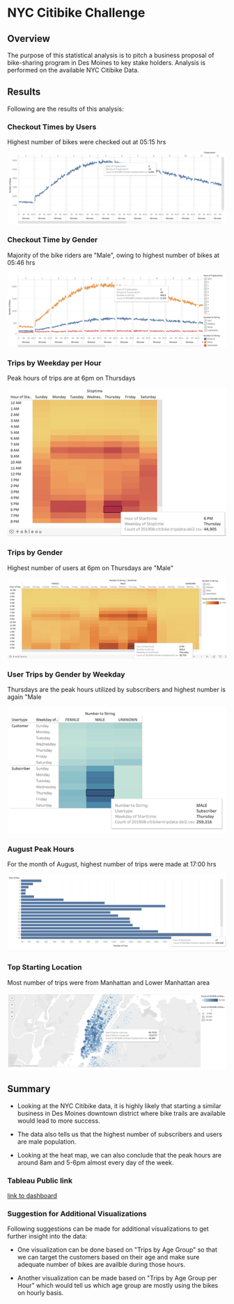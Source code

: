 # NYC Citibike Challenge

## Overview

The purpose of this statistical analysis is to pitch a business proposal of bike-sharing program in Des Moines to key stake holders. Analysis is performed on the available NYC Citibike Data.

## Results

Following are the results of this analysis:

### Checkout Times by Users
Highest number of bikes were checked out at 05:15 hrs

![](analysis/Checkout_Times_For_Users.png)

### Checkout Time by Gender
Majority of the bike riders are "Male", owing to highest number of bikes at 05:46 hrs

![](analysis/Checkout_Time_by_Gender.png)

### Trips by Weekday per Hour
Peak hours of trips are at 6pm on Thursdays

![](analysis/Trips_by_Weekday_per_Hour.png)

### Trips by Gender
Highest number of users at 6pm on Thursdays are "Male"

![](analysis/Trips_by_Gender.png)

### User Trips by Gender by Weekday
Thursdays are the peak hours utilized by subscribers and highest number is again "Male

![](analysis/User_Trips_by_Gender_by_Weekday.png)

### August Peak Hours
For the month of August, highest number of trips were made at 17:00 hrs

![](analysis/August_Peak_Hours.png)

### Top Starting Location
Most number of trips were from Manhattan and Lower Manhattan area

![](analysis/Top_Starting_Location.png)

## Summary
- Looking at the NYC Citibike data, it is highly likely that starting a similar business in Des Moines downtown district where bike trails are available would lead to more success. 

- The data also tells us that the highest number of subscribers and users are male population. 

- Looking at the heat map, we can also conclude that the peak hours are around 8am and 5-6pm almost every day of the week.

### Tableau Public link
[link to dashboard](https://public.tableau.com/profile/muhammad.ovais.naeem#!/vizhome/NYC_Citibike_Challenge_16042896757240/NYCCitibikeAnalysis?publish=yes)

### Suggestion for Additional Visualizations
Following suggestions can be made for additional visualizations to get further insight into the data:

- One visualization can be done based on "Trips by Age Group" so that we can target the customers based on their age and make sure adequate number of bikes are availble during those hours.

- Another visualization can be made based on "Trips by Age Group per Hour" which would tell us which age group are mostly using the bikes on hourly basis.